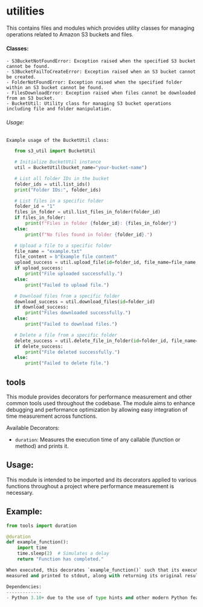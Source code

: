 # utilities
This contains files and modules which provides utility classes for managing operations related to Amazon S3 buckets and files.

#### Classes:
    - S3BucketNotFoundError: Exception raised when the specified S3 bucket cannot be found.
    - S3BucketFailToCreateError: Exception raised when an S3 bucket cannot be created.
    - FolderNotFoundError: Exception raised when the specified folder within an S3 bucket cannot be found.
    - FilesDownloadError: Exception raised when files cannot be downloaded from an S3 bucket.
    - BucketUtil: Utility class for managing S3 bucket operations including file and folder manipulation.

###### Usage:
    Example usage of the BucketUtil class:
 ```python
    from s3_util import BucketUtil

    # Initialize BucketUtil instance
    util = BucketUtil(bucket_name="your-bucket-name")

    # List all folder IDs in the bucket
    folder_ids = util.list_ids()
    print("Folder IDs:", folder_ids)

    # List files in a specific folder
    folder_id = "1"
    files_in_folder = util.list_files_in_folder(folder_id)
    if files_in_folder:
        print(f"Files in folder {folder_id}: {files_in_folder}")
    else:
        print(f"No files found in folder {folder_id}.")

    # Upload a file to a specific folder
    file_name = "example.txt"
    file_content = b"Example file content"
    upload_success = util.upload_file(id=folder_id, file_name=file_name, file_content=file_content)
    if upload_success:
        print("File uploaded successfully.")
    else:
        print("Failed to upload file.")

    # Download files from a specific folder
    download_success = util.download_files(id=folder_id)
    if download_success:
        print("Files downloaded successfully.")
    else:
        print("Failed to download files.")

    # Delete a file from a specific folder
    delete_success = util.delete_file_in_folder(id=folder_id, file_name=file_name)
    if delete_success:
        print("File deleted successfully.")
    else:
        print("Failed to delete file.")
```

## tools
This module provides decorators for performance measurement and other common tools 
used throughout the codebase. 
The module aims to enhance debugging and performance optimization 
by allowing easy integration of time measurement across functions.

Available Decorators:
- `duration`: Measures the execution time of any callable (function or method) and prints it.

Usage:
------
This module is intended to be imported and its decorators applied to various functions
throughout a project where performance measurement is necessary.

Example:
--------
```python
from tools import duration

@duration
def example_function():
    import time
    time.sleep(2)  # Simulates a delay
    return "Function has completed."

When executed, this decorates `example_function()` such that its execution time is automatically
measured and printed to stdout, along with returning its original result.

Dependencies:
-------------
- Python 3.10+ due to the use of type hints and other modern Python features.
```